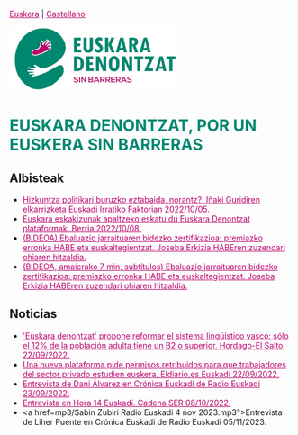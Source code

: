 [Euskera](/) | [Castellano](es)

<img src="img/logo_euskara-denontzat_p.png" alt="Logo Euskara Denontzat sin barreras">

<h1 id="euskaradenontzat" style="margin-bottom: 10px;padding-bottom: 0;text-decoration: none !important;"><span style="color:#008871;">EUSKARA DENONTZAT, POR UN EUSKERA SIN BARRERAS</span> </h1>

## Albisteak

* [Hizkuntza politikari buruzko eztabaida, norantz?. Iñaki Guridiren elkarrizketa Euskadi Irratiko Faktorian 2022/10/05.](https://www.eitb.eus/eu/irratia/euskadi-irratia/programak/faktoria/osoa/8976416/hizkuntza-politikari-buruzko-eztabaida-norantz/)
* [Euskara eskakizunak apaltzeko eskatu du Euskara Denontzat plataformak. Berria 2022/10/08.](https://www.berria.eus/albisteak/219235/euskara-eskakizunak-apaltzeko-eskatu-du-euskara-denontzat-plataformak.htm)
* [(BIDEOA) Ebaluazio jarraituaren bidezko zertifikazioa: premiazko erronka HABE eta euskaltegientzat. Joseba Erkizia HABEren zuzendari ohiaren hitzaldia.](https://www.youtube.com/watch?v=NgdYM29SmAw)
* [(BIDEOA, amaierako 7 min, subtítulos) Ebaluazio jarraituaren bidezko zertifikazioa: premiazko erronka HABE eta euskaltegientzat. Joseba Erkizia HABEren zuzendari ohiaren hitzaldia.](https://www.youtube.com/watch?v=LILUWiHPfkY)


## Noticias

* ['Euskara denontzat' propone reformar el sistema lingüístico vasco: sólo el 12% de la población adulta tiene un B2 o superior. Hordago-El Salto 22/09/2022.](https://www.elsaltodiario.com/euskera/euskara-denontzat-propone-reformar-el-sistema-de-examenes-y-perfiles-linguisticos)
* [Una nueva plataforma pide permisos retribuidos para que trabajadores del sector privado estudien euskera. Eldiario.es Euskadi 22/09/2022.](https://www.eldiario.es/euskadi/nueva-plataforma-pide-permisos-retribuidos-trabajadores-sector-privado-estudien-euskera_1_9557188.html)
* <a href="mp3/CronicaEuskadi.RadioEuskadi.mp3">Entrevista de Dani Álvarez en Crónica Euskadi de Radio Euskadi 23/09/2022.</a>
* [Entrevista en Hora 14 Euskadi. Cadena SER 08/10/2022.](https://cadenaser.com/euskadi/2022/10/08/la-iniciativa-euskara-denontzat-pide-adaptar-la-exigencia-de-euskera-a-la-realidad-linguistica-de-cada-zona-radio-bilbao/)
* <a href=mp3/Sabin Zubiri Radio Euskadi 4 nov 2023.mp3">Entrevista de Liher Puente en Crónica Euskadi de Radio Euskadi 05/11/2023.</a>

<meta property="og:title" content="euskaradenontzat">
<style>
h1:nth-child(1) {
  visibility: hidden;
  line-height: 0;
}
.pressbutton {
    background-color: #008871;
    border: none;
    color: white;
    padding: 15px 32px;
    text-align: center;
    text-decoration: none;
    display: inline-block;
    font-size: 16px;
    text-align: center;
    border-radius: 20px;
}
a {
 color: #ba006b;
}
</style>
